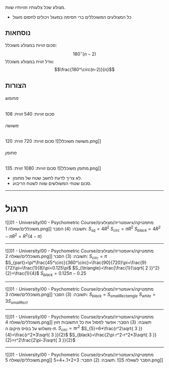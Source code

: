 מצולע שכל צלעותיו וזוויותיו שוות.
* כל המצולעים המשוכללים ברי חסימה במעגל ויכולים לחסום מעגל

## נוסחאות
סכום זוויות במצולע משוכלל:
$$180^\circ(n-2)$$
גודל זווית במצולע משוכלל:
$$\frac{180^\circ(n-2)}{n}$$
## הצורות
###### מחומש
סכום זוויות: 540
זווית: 108
###### משושה
סכום זוויות: 720
זווית: 120
![[משושה משוכלל.png]]
###### מתומן
סכום זוויות: 1080
זווית: 135
![[מתומן משוכלל.png]]
* לא צריך לדעת לחשב שטח של מתומן.
* סכום שטחי המשולשים שווה לשטח הריבוע.
***
# תרגול
![[01 - University/00 - Psychometric Course/מתמטיקה/גיאומטריה/מצולעים משוכללים/שאלה 1.png]]
תשובה: (4)
הסבר:
$S_{sq}=4R^2$
$S_{circ}=\pi R^2$
$S_{black}=4R^2-\pi R^2=R^2(4-\pi)$
***
![[01 - University/00 - Psychometric Course/מתמטיקה/גיאומטריה/מצולעים משוכללים/שאלה 2.png]]
תשובה: (3)
הסבר:
$S_{circ}=\pi$
$S_{part}=\pi*\frac{45^\circ}{360^\circ}=\frac{90}{720}\pi=\frac{9}{72}\pi=\frac{1}{8}\pi=0.125\pi$
$S_{\triangle}=\frac{\frac{1}{\sqrt{ 2 }}^2}{2}=\frac{1}{4}$
$S_{black}=0.125\pi-0.25$
***
![[01 - University/00 - Psychometric Course/מתמטיקה/גיאומטריה/מצולעים משוכללים/שאלה 3.png]]
תשובה: (3)
הסבר:
$S_{black}=S_{smallRectamgle}$
$S_{white}=3S_{smallRect}$
***
![[01 - University/00 - Psychometric Course/מתמטיקה/גיאומטריה/מצולעים משוכללים/שאלה 4.png]]
תשובה: (3)
הסבר: אפשר לפסול את כל התשובות חוץ משלוש על בסיס מיקום ה-$\pi$.
$S_{circ}=\pi r^2$
$S_{5}=6*\frac{r^2\sqrt{ 3 }}{4}=\frac{r^2*3\sqrt{ 3 }}{2}$
$S_{black}=\frac{2\pi r^2-r^2*3\sqrt{ 3 }}{2}=r^2\frac{2\pi-3\sqrt{ 3 }}{2}$
***
![[01 - University/00 - Psychometric Course/מתמטיקה/גיאומטריה/מצולעים משוכללים/שאלה 5.png]]
תשובה: (2)
הסבר: 1+2+3.+4=5.
![[הסבר לשאלה 5.png]]
